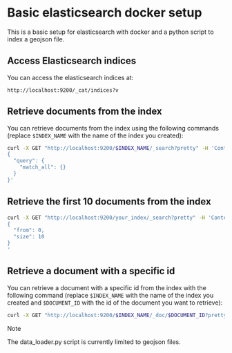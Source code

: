 # Basic elasticsearch docker setup

This is a basic setup for elasticsearch with docker and a python script to index a geojson file.

## Access Elasticsearch indices

You can access the elasticsearch indices at:

`http://localhost:9200/_cat/indices?v`

## Retrieve documents from the index

You can retrieve documents from the index using the following commands (replace `$INDEX_NAME` with the name of the index you created):

```bash
curl -X GET "http://localhost:9200/$INDEX_NAME/_search?pretty" -H 'Content-Type: application/json' -d'
{
  "query": {
    "match_all": {}
  }
}'
```
## Retrieve the first 10 documents from the index

```bash	
curl -X GET "http://localhost:9200/your_index/_search?pretty" -H 'Content-Type: application/json' -d'
{
  "from": 0,
  "size": 10
}
'
```

## Retrieve a document with a specific id

You can retrieve a document with a specific id from the index with the following command (replace `$INDEX_NAME` with the name of the index you created and `$DOCUMENT_ID` with the id of the document you want to retrieve):

```bash
curl -X GET "http://localhost:9200/$INDEX_NAME/_doc/$DOCUMENT_ID?pretty"
```

> [!NOTE]
The data_loader.py script is currently limited to geojson files.
